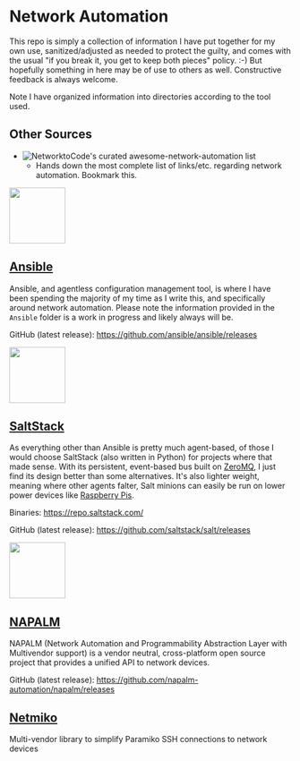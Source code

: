 # Network Automation

This repo is simply a collection of information I have put together for my own use, sanitized/adjusted as needed to protect the guilty, and comes with the usual "if you break it, you get to keep both pieces" policy. :-)  But hopefully something in here may be of use to others as well.  Constructive feedback is always welcome.

Note I have organized information into directories according to the tool used.


## Other Sources

* ![NetworktoCode's curated awesome-network-automation list](https://github.com/networktocode/awesome-network-automation)
  * Hands down the most complete list of links/etc. regarding network automation.  Bookmark this.

<img src="https://www.ansible.com/hubfs/2016_Images/Assets/Ansible-Mark-Large-RGB-Mango.png?hsLang=en-us" height=100>


## [Ansible](https://www.ansible.com)

Ansible, and agentless configuration management tool, is where I have been spending the majority of my time as I write this, and specifically around network automation.  Please note the information provided in the `Ansible` folder is a work in progress and likely always will be.

GitHub (latest release):  https://github.com/ansible/ansible/releases


<img src="https://upload.wikimedia.org/wikipedia/commons/7/76/Saltstack_logo.png" height=100>

## [SaltStack](https://www.saltstack.com/)

As everything other than Ansible is pretty much agent-based, of those I would choose SaltStack (also written in Python) for projects where that made sense.  With its persistent, event-based bus built on [ZeroMQ](http://zeromq.org/), I just find its design better than some alternatives.  It's also lighter weight, meaning where other agents falter, Salt minions can easily be run on lower power devices like [Raspberry Pis](https://www.raspberrypi.org/).

Binaries:  https://repo.saltstack.com/

GitHub (latest release):  https://github.com/saltstack/salt/releases


<img src="https://raw.githubusercontent.com/napalm-automation/napalm/develop/static/logo.png" height=100>

## [NAPALM](https://napalm-automation.net/)

NAPALM (Network Automation and Programmability Abstraction Layer with Multivendor support) is a vendor neutral, cross-platform open source project that provides a unified API to network devices.

GitHub (latest release):  https://github.com/napalm-automation/napalm/releases

## [Netmiko](https://github.com/ktbyers/netmiko)

Multi-vendor library to simplify Paramiko SSH connections to network devices
